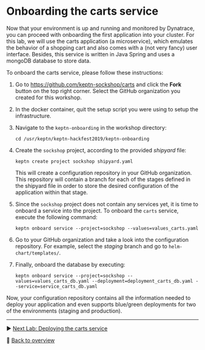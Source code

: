 # Onboarding the carts service

Now that your environment is up and running and monitored by Dynatrace, you can proceed with onboarding the first application into your cluster. For this lab, we will use the carts application (a microservice), which emulates the behavior of a shopping cart and also comes with a (not very fancy) user interface. Besides, this service is written in Java Spring and uses a mongoDB database to store data.

To onboard the carts service, please follow these instructions:

1. Go to https://github.com/keptn-sockshop/carts and click the **Fork** button on the top right corner. Select the GitHub organization you created for this workshop.

1. In the docker container, quit the setup script you were using to setup the infrastructure.

1. Navigate to the `keptn-onboarding` in the workshop directory:
    
    ```console
    cd /usr/keptn/keptn-hackfest2019/keptn-onboarding
    ```

1. Create the `sockshop` project, according to the provided *shipyard* file:

    ```console
    keptn create project sockshop shipyard.yaml
    ```

    This will create a configuration repository in your GitHub organization. This repository will contain a branch for each of the stages defined in the shipyard file in order to store the desired configuration of the application within that stage.

1. Since the `sockshop` project does not contain any services yet, it is time to onboard a service into the project. To onboard the `carts` service, execute the following command:

    ```console
    keptn onboard service --project=sockshop --values=values_carts.yaml
    ```

1. Go to your GitHub organization and take a look into the configuration repository. For example, select the *staging* branch and go to `helm-chart/templates/`. 

1. Finally, onboard the database by executing:

    ```console
    keptn onboard service --project=sockshop --values=values_carts_db.yaml --deployment=deployment_carts_db.yaml --service=service_carts_db.yaml
    ```

Now, your configuration repository contains all the information needed to deploy your application and even supports blue/green deployments for two of the environments (staging and production).

---

:arrow_forward: [Next Lab: Deploying the carts service](../02_Deploying_the_carts_service)

:arrow_up_small: [Back to overview](https://github.com/johannes-b/keptn-hackfest2019#overview)